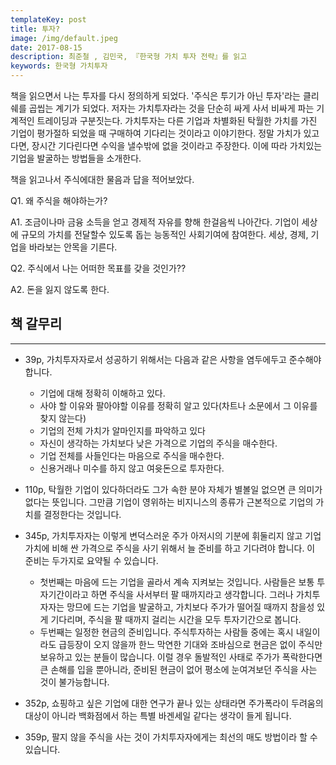 ```yaml
---
templateKey: post
title: 투자?
image: /img/default.jpeg
date: 2017-08-15
description: 최준철 , 김민국, 『한국형 가치 투자 전략』를 읽고
keywords: 한국형 가치투자
---
```

책을 읽으면서 나는 투자를 다시 정의하게 되었다. '주식은 투기가 아닌 투자'라는 클리쉐를 곱씹는 계기가 되었다. 저자는 가치투자라는 것을 단순히 싸게 사서 비싸게 파는 기계적인 트레이딩과 구분짓는다. 가치투자는 다른 기업과 차별화된 탁월한 가치를 가진 기업이 평가절하 되었을 때 구매하여 기다리는 것이라고 이야기한다. 정말 가치가 있고다면, 장시간 기다린다면 수익을 낼수밖에 없을 것이라고 주장한다. 이에 따라 가치있는 기업을 발굴하는 방법들을 소개한다.

책을 읽고나서 주식에대한 물음과 답을 적어보았다.

Q1. 왜 주식을 해야하는가?

A1. 조금이나마 금융 소득을 얻고 경제적 자유를 향해 한걸음씩 나아간다. 기업이 세상에 규모의 가치를 전달할수 있도록 돕는 능동적인 사회기여에 참여한다. 세상, 경제, 기업을 바라보는 안목을 기른다.

Q2. 주식에서 나는 어떠한 목표를 갖을 것인가??

A2. 돈을 잃지 않도록 한다.

## 책 갈무리
---

- 39p, 가치투자자로서 성공하기 위해서는 다음과 같은 사항을 염두에두고 준수해야 합니다.
	- 기업에 대해 정확히 이해하고 있다.
	- 사야 할 이유와 팔아야할 이유를 정확히 알고 있다(차트나 소문에서 그 이유를 찾지 않는다)
	- 기업의 전체 가치가 알마인지를 파악하고 있다
	- 자신이 생각하는 가치보다 낮은 가격으로 기업의 주식을 매수한다.
	- 기업 전체를 사들인다는 마음으로 주식을 매수한다.
	- 신용거래나 미수를 하지 않고 여윳돈으로 투자한다.

- 110p, 탁월한 기업이 있다하더라도 그가 속한 분야 자체가 별볼일 없으면 큰 의미가 없다는 뜻입니다. 그만큼 기업이 영위하는 비지니스의 종류가 근본적으로 기업의 가치를 결정한다는 것입니다.

- 345p, 가치투자자는 이렇게 변덕스러운 주가 아저시의 기분에 휘둘리지 않고 기업 가치에 비해 싼 가격으로 주식을 사기 위해서 늘 준비를 하고 기다려야 합니다. 이 준비는 두가지로 요약될 수 있습니다.
	- 첫번째는 마음에 드는 기업을 골라서 계속 지켜보는 것입니다. 사람들은 보통 투자기간이라고 하면 주식을 사서부터 팔 때까지라고 생각합니다. 그러나 가치투자자는 망므에 드는 기업을 발굴하고, 가치보다 주가가 떨어질 때까지 참을성 있게 기다리며, 주식을 팔 때까지 걸리는 시간을 모두 투자기간으로 봅니다.
	- 두번째는 일정한 현금의 준비입니다. 주식투자하는 사람들 중에는 혹시 내일이라도 급등장이 오지 않을까 한느 막연한 기대와 조바심으로 현금은 없이 주식만 보유하고 있는 분들이 많습니다. 이럴 경우 돌발적인 사태로 주가가 폭락한다면 큰 손해를 입을 뿐아니라, 준비된 현금이 없어 평소에 눈여겨보던 주식을 사는 것이 불가능합니다.

- 352p, 쇼핑하고 싶은 기업에 대한 연구가 끝나 있는 상태라면 주가폭라이 두려움의 대상이 아니라 백화점에서 하는 특별 바겐세일 같다는 생각이 들게 됩니다.

- 359p, 팔지 않을 주식을 사는 것이 가치투자자에게는 최선의 매도 방법이라 할 수 있습니다.
